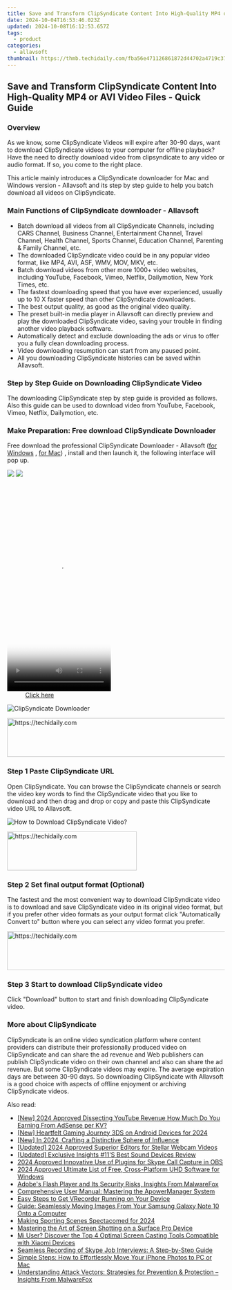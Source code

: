 ```yaml
---
title: Save and Transform ClipSyndicate Content Into High-Quality MP4 or AVI Video Files - Quick Guide
date: 2024-10-04T16:53:46.023Z
updated: 2024-10-08T16:12:53.657Z
tags:
  - product
categories:
  - allavsoft
thumbnail: https://thmb.techidaily.com/fba56e471126861872d44702a4719c3712dd082c4310b4a45ca55ed512e735ed.jpg
---
```


## Save and Transform ClipSyndicate Content Into High-Quality MP4 or AVI Video Files - Quick Guide

### Overview

As we know, some ClipSyndicate Videos will expire after 30-90 days, want to download ClipSyndicate videos to your computer for offline playback? Have the need to directly download video from clipsyndicate to any video or audio format. If so, you come to the right place.

This article mainly introduces a ClipSyndicate downloader for Mac and Windows version - Allavsoft and its step by step guide to help you batch download all videos on ClipSyndicate.

### Main Functions of ClipSyndicate downloader - Allavsoft

* Batch download all videos from all ClipSyndicate Channels, including CARS Channel, Business Channel, Entertainment Channel, Travel Channel, Health Channel, Sports Channel, Education Channel, Parenting & Family Channel, etc.
* The downloaded ClipSyndicate video could be in any popular video format, like MP4, AVI, ASF, WMV, MOV, MKV, etc.
* Batch download videos from other more 1000+ video websites, including YouTube, Facebook, Vimeo, Netflix, Dailymotion, New York Times, etc.
* The fastest downloading speed that you have ever experienced, usually up to 10 X faster speed than other ClipSyndicate downloaders.
* The best output quality, as good as the original video quality.
* The preset built-in media player in Allavsoft can directly preview and play the downloaded ClipSyndicate video, saving your trouble in finding another video playback software.
* Automatically detect and exclude downloading the ads or virus to offer you a fully clean downloading process.
* Video downloading resumption can start from any paused point.
* All you downloading ClipSyndicate histories can be saved within Allavsoft.

### Step by Step Guide on Downloading ClipSyndicate Video

The downloading ClipSyndicate step by step guide is provided as follows. Also this guide can be used to download video from YouTube, Facebook, Vimeo, Netflix, Dailymotion, etc.

### Make Preparation: Free download ClipSyndicate Downloader

Free download the professional ClipSyndicate Downloader - Allavsoft ([for Windows](https://tools.techidaily.com/allavsoft/products/) , [for Mac](https://tools.techidaily.com/allavsoft/products/)) , install and then launch it, the following interface will pop up.

[![](https://www.allavsoft.com/how-to/../images/how-to/free-download-win.jpg)](https://tools.techidaily.com/allavsoft/products/) [![](https://www.allavsoft.com/how-to/../images/how-to/free-download-mac.jpg)](https://tools.techidaily.com/allavsoft/products/)

<!-- affiliate ads begin -->
<span id="1770776">
					<video width="240" height="480" style="cursor:pointer"
           poster="//a.impactradius-go.com/display-clicktoplayimage/1770776.png"
           onclick="if(!this.playClicked){this.play();this.setAttribute('controls',true);this.playClicked=true;}">
	   <source src="//a.impactradius-go.com/display-ad/20702-1770776">
	   <img src="//a.impactradius-go.com/display-clicktoplayimage/1770776.png" style="border: none; height: 100%; width: 100%; object-fit: contain">
	</video>
	<div style="width:150px;text-align:center"><a href="javascript:window.open(decodeURIComponent('https%3A%2F%2Ftokenmetrics.sjv.io%2Fc%2F5597632%2F1770776%2F20702'), '_blank');void(0);">Click here</a></div>
</span>
<img height="0" width="0" src="https://imp.pxf.io/i/5597632/1770776/20702" style="position:absolute;visibility:hidden;" border="0" />
<!-- affiliate ads end -->

![ClipSyndicate Downloader](https://www.allavsoft.com/how-to/../images/allavsoft/screen-shot-600.jpg)

<!-- affiliate ads begin -->
<a href="https://ephamedtechinc.pxf.io/c/5597632/2130533/26400" target="_top" id="2130533">
  <img src="//a.impactradius-go.com/display-ad/26400-2130533" border="0" alt="https://techidaily.com" width="728" height="90"/>
</a>
<img height="0" width="0" src="https://ephamedtechinc.pxf.io/i/5597632/2130533/26400" style="position:absolute;visibility:hidden;" border="0" />
<!-- affiliate ads end -->

### Step 1 Paste ClipSyndicate URL

Open ClipSyndicate. You can browse the ClipSyndicate channels or search the video key words to find the ClipSyndicate video that you like to download and then drag and drop or copy and paste this ClipSyndicate video URL to Allavsoft.

![How to Download ClipSyndicate Video?](https://www.allavsoft.com/how-to/../images/how-to/download-rtmp-video/download-rtmp-video.jpg)

<!-- affiliate ads begin -->
<a href="https://wigfever.sjv.io/c/5597632/2005196/22899" target="_top" id="2005196">
  <img src="//a.impactradius-go.com/display-ad/22899-2005196" border="0" alt="https://techidaily.com" width="300" height="90"/>
</a>
<img height="0" width="0" src="https://wigfever.sjv.io/i/5597632/2005196/22899" style="position:absolute;visibility:hidden;" border="0" />
<!-- affiliate ads end -->

### Step 2 Set final output format (Optional)

The fastest and the most convenient way to download ClipSyndicate video is to download and save ClipSyndicate video in its original video format, but if you prefer other video formats as your output format click "Automatically Convert to" button where you can select any video format you prefer.

<!-- affiliate ads begin -->
<a href="https://coinrule.sjv.io/c/5597632/1610918/18409" target="_top" id="1610918">
  <img src="//a.impactradius-go.com/display-ad/18409-1610918" border="0" alt="https://techidaily.com" width="728" height="90"/>
</a>
<img height="0" width="0" src="https://coinrule.sjv.io/i/5597632/1610918/18409" style="position:absolute;visibility:hidden;" border="0" />
<!-- affiliate ads end -->

### Step 3 Start to download ClipSyndicate video

Click "Download" button to start and finish downloading ClipSyndicate video.

### More about ClipSyndicate

ClipSyndicate is an online video syndication platform where content providers can distribute their professionally produced video on ClipSyndicate and can share the ad revenue and Web publishers can publish ClipSyndicate video on their own channel and also can share the ad revenue. But some ClipSyndicate videos may expire. The average expiration days are between 30-90 days. So downloading ClipSyndicate with Allavsoft is a good choice with aspects of offline enjoyment or archiving ClipSyndicate videos.

<ins class="adsbygoogle"
     style="display:block"
     data-ad-format="autorelaxed"
     data-ad-client="ca-pub-7571918770474297"
     data-ad-slot="1223367746"></ins>

<ins class="adsbygoogle"
     style="display:block"
     data-ad-client="ca-pub-7571918770474297"
     data-ad-slot="8358498916"
     data-ad-format="auto"
     data-full-width-responsive="true"></ins>

<span class="atpl-alsoreadstyle">Also read:</span>
<div><ul>
<li><a href="https://youtube-zero.techidaily.com/024-approved-dissecting-youtube-revenue-how-much-do-you-earning-from-adsense-per-kv/"><u>[New] 2024 Approved Dissecting YouTube Revenue How Much Do You Earning From AdSense per KV?</u></a></li>
<li><a href="https://video-capture.techidaily.com/new-heartfelt-gaming-journey-3ds-on-android-devices-for-2024/"><u>[New] Heartfelt Gaming Journey 3DS on Android Devices for 2024</u></a></li>
<li><a href="https://facebook-video-footage.techidaily.com/new-in-2024-crafting-a-distinctive-sphere-of-influence/"><u>[New] In 2024, Crafting a Distinctive Sphere of Influence</u></a></li>
<li><a href="https://screen-capture.techidaily.com/updated-2024-approved-superior-editors-for-stellar-webcam-videos/"><u>[Updated] 2024 Approved Superior Editors for Stellar Webcam Videos</u></a></li>
<li><a href="https://video-capture.techidaily.com/updated-exclusive-insights-11s-best-sound-devices-review/"><u>[Updated] Exclusive Insights #11'S Best Sound Devices Review</u></a></li>
<li><a href="https://remote-screen-capture.techidaily.com/2024-approved-innovative-use-of-plugins-for-skype-call-capture-in-obs/"><u>2024 Approved Innovative Use of Plugins for Skype Call Capture in OBS</u></a></li>
<li><a href="https://fox-http.techidaily.com/2024-approved-ultimate-list-of-free-cross-platform-uhd-software-for-windows/"><u>2024 Approved Ultimate List of Free, Cross-Platform UHD Software for Windows</u></a></li>
<li><a href="https://discover-bytes.techidaily.com/adobes-flash-player-and-its-security-risks-insights-from-malwarefox/"><u>Adobe's Flash Player and Its Security Risks, Insights From MalwareFox</u></a></li>
<li><a href="https://discover-bytes.techidaily.com/comprehensive-user-manual-mastering-the-apowermanager-system/"><u>Comprehensive User Manual: Mastering the ApowerManager System</u></a></li>
<li><a href="https://digital-screen-recording.techidaily.com/easy-steps-to-get-vrecorder-running-on-your-device/"><u>Easy Steps to Get VRecorder Running on Your Device</u></a></li>
<li><a href="https://discover-bytes.techidaily.com/guide-seamlessly-moving-images-from-your-samsung-galaxy-note-10-onto-a-computer/"><u>Guide: Seamlessly Moving Images From Your Samsung Galaxy Note 10 Onto a Computer</u></a></li>
<li><a href="https://youtube-zero.techidaily.com/g-sporting-scenes-spectacomed-for-2024/"><u>Making Sporting Scenes Spectacomed for 2024</u></a></li>
<li><a href="https://discover-bytes.techidaily.com/mastering-the-art-of-screen-shotting-on-a-surface-pro-device/"><u>Mastering the Art of Screen Shotting on a Surface Pro Device</u></a></li>
<li><a href="https://discover-bytes.techidaily.com/mi-user-discover-the-top-4-optimal-screen-casting-tools-compatible-with-xiaomi-devices/"><u>Mi User? Discover the Top 4 Optimal Screen Casting Tools Compatible with Xiaomi Devices</u></a></li>
<li><a href="https://discover-bytes.techidaily.com/seamless-recording-of-skype-job-interviews-a-step-by-step-guide/"><u>Seamless Recording of Skype Job Interviews: A Step-by-Step Guide</u></a></li>
<li><a href="https://discover-bytes.techidaily.com/simple-steps-how-to-effortlessly-move-your-iphone-photos-to-pc-or-mac/"><u>Simple Steps: How to Effortlessly Move Your iPhone Photos to PC or Mac</u></a></li>
<li><a href="https://discover-bytes.techidaily.com/understanding-attack-vectors-strategies-for-prevention-and-protection-insights-from-malwarefox/"><u>Understanding Attack Vectors: Strategies for Prevention & Protection – Insights From MalwareFox</u></a></li>
</ul></div>

